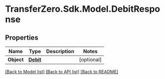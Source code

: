 
# TransferZero.Sdk.Model.DebitResponse

## Properties

Name | Type | Description | Notes
------------ | ------------- | ------------- | -------------
**Object** | [**Debit**](Debit.md) |  | [optional] 

[[Back to Model list]](../README.md#documentation-for-models)
[[Back to API list]](../README.md#documentation-for-api-endpoints)
[[Back to README]](../README.md)

